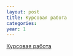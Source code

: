 ```yaml
---
layout: post
title: Курсовая работа
categories: 
year: 1
---
```



[Курсовая работа](https://disk.yandex.ru/d/TXFY5V5rbwc8zg)
